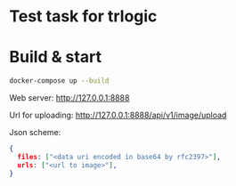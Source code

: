 # Test task for trlogic

# Build & start
```bash
docker-compose up --build
``` 

Web server: http://127.0.0.1:8888

Url for uploading: http://127.0.0.1:8888/api/v1/image/upload

Json scheme:
```json
{
  files: ["<data uri encoded in base64 by rfc2397>"],
  urls: ["<url to image>"],
}
```
